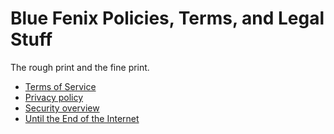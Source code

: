 # Blue Fenix Policies, Terms, and Legal Stuff

The rough print and the fine print.

* [Terms of Service](terms.md)
* [Privacy policy](privacy/privacy-policy.md)
* [Security overview](security/overview.md)
* [Until the End of the Internet](until-the-end-of-the-internet.md)

